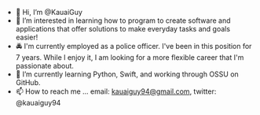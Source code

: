 - 👋 Hi, I’m @KauaiGuy
- 👀 I’m interested in learning how to program to create software and applications that offer solutions to make everyday tasks and goals easier!
- 🚔 I'm currently employed as a police officer. I've been in this position for 7 years. While I enjoy it, I am looking for a more flexible career that I'm passionate about.
- 🌱 I’m currently learning Python, Swift, and working through OSSU on GitHub.
- 📫 How to reach me ... email: kauaiguy94@gmail.com, twitter: @kauaiguy94

<!---
KauaiGuy/KauaiGuy is a ✨ special ✨ repository because its `README.md` (this file) appears on your GitHub profile.
You can click the Preview link to take a look at your changes.
--->
